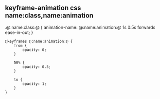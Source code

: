 
keyframe-animation
css
name:class,name:animation
---
.@:name:class:@ {
        animation-name: @:name:animation:@ 1s 0.5s forwards ease-in-out;
    }
    
    @keyframes @:name:animation:@ {
        from {
            opacity: 0;
        }

        50% {
            opacity: 0.5;
        }

        to {
            opacity: 1;
        }
    }

